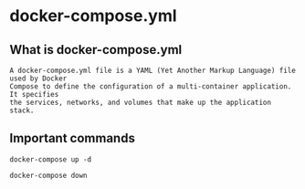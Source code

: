 # docker-compose.yml

## What is docker-compose.yml

```
A docker-compose.yml file is a YAML (Yet Another Markup Language) file used by Docker 
Compose to define the configuration of a multi-container application. It specifies 
the services, networks, and volumes that make up the application stack.

```

## Important commands

```
docker-compose up -d

docker-compose down

```
